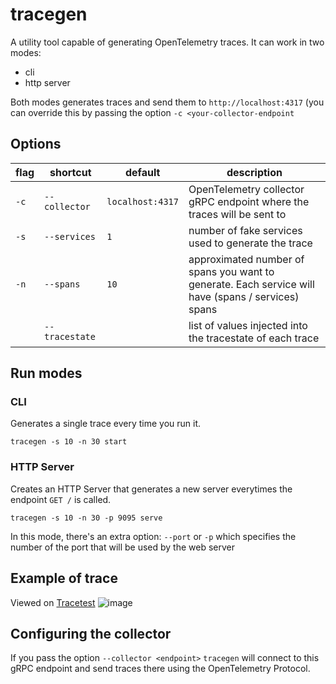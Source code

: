 # tracegen

A utility tool capable of generating OpenTelemetry traces. It can work in two modes:

* cli
* http server

Both modes generates traces and send them to `http://localhost:4317` (you can override this by passing the option `-c <your-collector-endpoint`

## Options

| flag | shortcut | default | description |
| ---- | -------- | ------- | ----------- |
| `-c`   | `--collector` | `localhost:4317` | OpenTelemetry collector gRPC endpoint where the traces will be sent to |
| `-s`   | `--services` | `1` | number of fake services used to generate the trace |
| `-n` | `--spans` | `10` | approximated number of spans you want to generate. Each service will have (spans / services) spans |
| ` ` | `--tracestate` | ` ` | list of values injected into the tracestate of each trace |

## Run modes

### CLI
Generates a single trace every time you run it.
```
tracegen -s 10 -n 30 start
```

### HTTP Server
Creates an HTTP Server that generates a new server everytimes the endpoint `GET /` is called.
```
tracegen -s 10 -n 30 -p 9095 serve
```

In this mode, there's an extra option: `--port` or `-p` which specifies the number of the port that will be used by the web server

## Example of trace
Viewed on [Tracetest](https://app.tracetest.io)
![image](https://github.com/mathnogueira/tracegen/assets/2704737/20bd1735-6db3-4a03-8bc7-8a4960723c72)


## Configuring the collector
If you pass the option `--collector <endpoint>` `tracegen` will connect to this gRPC endpoint and send traces there using the OpenTelemetry Protocol.

